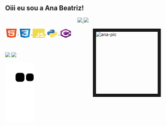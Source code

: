 ## Oiii eu sou a Ana Beatriz!

<div align="center">
  <a href="https://github.com/AnaBeaVasconcelos">
  <img height="130em" src="https://github-readme-stats.vercel.app/api?username=AnaBeaVasconcelos&show_icons=true&theme=tokyonight&include_all_commits=true&count_private=true"/>
  <img height="130em" src="https://github-readme-stats.vercel.app/api/top-langs/?username=AnaBeaVasconcelos&layout=compact&langs_count=7&theme=tokyonight"/>
</div> 
  
 <div style="display: inline_block"><br>
   <img align="center" alt="ana-HTML" height="30" width="40" src="https://raw.githubusercontent.com/devicons/devicon/master/icons/html5/html5-original.svg">
  <img align="center" alt="ana-CSS" height="30" width="40" src="https://raw.githubusercontent.com/devicons/devicon/master/icons/css3/css3-original.svg">
  <img align="center" alt="ana-Js" height="30" width="40" src="https://raw.githubusercontent.com/devicons/devicon/master/icons/javascript/javascript-plain.svg">
  <img align="center" alt="ana-Python" height="30" width="40" src="https://raw.githubusercontent.com/devicons/devicon/master/icons/python/python-original.svg">
  <img align="center" alt="ana-Csharp" height="30" width="40" src="https://raw.githubusercontent.com/devicons/devicon/master/icons/csharp/csharp-original.svg">
  <img align="right" alt="ana-pic" src="https://i.picasion.com/pic92/69fe11dd8e31875524e32e9d823c192e.gif" width="200" height="200" border="10%"/> 
</div></br>

 ##
 
<div> 
  <a href="https://www.instagram.com/httpsalyx" target="_blank"><img src="https://img.shields.io/badge/-Instagram-%23E4405F?style=for-the-badge&logo=instagram&logoColor=white" target="_blank"></a>
  <a href="https://www.linkedin.com/in/ana-vasconcelos-83b909235" target="_blank"><img src="https://img.shields.io/badge/-LinkedIn-%230077B5?style=for-the-badge&logo=linkedin&logoColor=white" target="_blank"></a>  

 ![Snake animation](https://github.com/AnaBeaVasconcelos/AnaBeaVasconcelos/blob/output/github-contribution-grid-snake.svg)
  
</div>
